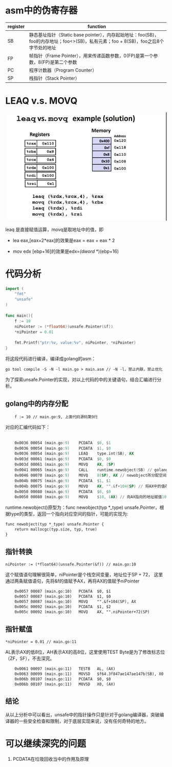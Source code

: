 







# asm中的伪寄存器

| register | function                                                     |
| -------- | ------------------------------------------------------------ |
| SB       | 静态基址指针（Static base pointer），内存起始地址：foo(SB)，foo的内存地址；foo<>(SB)，私有元素；foo + 8(SB)，foo之后8个字节处的地址 |
| FP       | 帧指针（Frame Pointer），用来传递函数参数，0(FP)是第一个参数，8(FP)是第二个参数 |
| PC       | 程序计数器（Program Counter）                                |
| SP       | 栈指针（Stack Pointer）                                      |



# LEAQ v.s. MOVQ

![LEAQ和MOVQ的区别](/assets/./image/leaq_vs_movq.jpg)

leaq 是直接赋值运算，movq是取地址中的值，即

- lea eax,[eax+2*eax]的效果是eax = eax + eax * 2

- mov edx [ebp+16]的效果是edx=*(dword* *)(ebp+16)



# 代码分析

```go
import (
	"fmt"
	"unsafe"
)

func main(){
	f := 10
	niPointer := (*float64)(unsafe.Pointer(&f))
	*niPointer = 0.01

	fmt.Printf("ptr:%v, value:%v", niPointer, *niPointer)
}
```

将这段代码进行编译，编译成golang的asm：

```
go tool compile -S -N -l main.go > main.asm // -N -l，禁止内联，禁止优化
```

为了探索unsafe.Pointer的实现，对以上代码的中的关键语句，结合汇编进行分析。

## golang中的内存分配

```
	f := 10 // main.go:9, 上面代码源码第9行
```

对应的汇编代码如下：

```asm
	
	0x0036 00054 (main.go:9)	PCDATA	$0, $1
	0x0036 00054 (main.go:9)	PCDATA	$1, $0
	0x0036 00054 (main.go:9)	LEAQ	type.int(SB), AX
	0x003d 00061 (main.go:9)	PCDATA	$0, $0
	0x003d 00061 (main.go:9)	MOVQ	AX, (SP)
	0x0041 00065 (main.go:9)	CALL	runtime.newobject(SB) // golang 根据type分配空间		0x0046 00070 (main.go:9)	PCDATA	$0, $1
	0x0046 00070 (main.go:9)	MOVQ	8(SP), AX // newobject所分配空间的的指针存于AX
	0x004b 00075 (main.go:9)	PCDATA	$1, $1
	0x004b 00075 (main.go:9)	MOVQ	AX, "".&f+104(SP) // 将AX中的值存放在[SP + 104],即&f
	0x0050 00080 (main.go:9)	PCDATA	$0, $0
	0x0050 00080 (main.go:9)	MOVQ	$10, (AX) // 向AX指向的地址赋值10
```

runtime.newobject()原型为：func newobject(typ *_type) unsafe.Pointer，根据type的类型，返回一个指向对应空间的指针，可能的实现为:

[原文链接]: https://andrestc.com/post/go-memory-allocation-pt1/

```
func newobject(typ *_type) unsafe.Pointer {
	return mallocgc(typ.size, typ, true)
}
```

## 指针转换

```
niPointer := (*float64)(unsafe.Pointer(&f)) // main.go:10
```

这个赋值语句理解很简单，niPointer是个栈空间变量，地址位于SP + 72， 这里通过两条赋值语句，先将&f的值赋予AX，再将AX的值赋予niPointer

```
    0x0057 00087 (main.go:10)	PCDATA	$0, $1
	0x0057 00087 (main.go:10)	PCDATA	$1, $0
	0x0057 00087 (main.go:10)	MOVQ	"".&f+104(SP), AX
	0x005c 00092 (main.go:10)	PCDATA	$1, $2
	0x005c 00092 (main.go:10)	MOVQ	AX, "".niPointer+72(SP) 
```

## 指针赋值

```
*niPointer = 0.01 // main.go:11
```

AL表示AX的低8位，AH表示AX的高8位，这里使用TEST Byte是为了修改标志位（ZF，SF），不去深究。

```
	0x0061 00097 (main.go:11)	TESTB	AL, (AX)
	0x0063 00099 (main.go:11)	MOVSD	$f64.3f847ae147ae147b(SB), X0
	0x006b 00107 (main.go:11)	PCDATA	$0, $0
	0x006b 00107 (main.go:11)	MOVSD	X0, (AX)
```

## 结论

从以上分析中可以看出，unsafe中的指针操作只是针对于golang编译器，突破编译器的一些安全检查和限制，对于底层实现来说，没有任何奇特的地方。

# 可以继续深究的问题

1. PCDATA在垃圾回收当中的作用及原理
